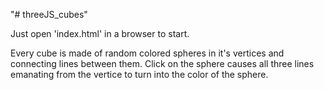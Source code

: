 "# threeJS_cubes"

Just open 'index.html' in a browser to start.

Every cube is made of random colored spheres in it's vertices and connecting lines between them.
Click on the sphere causes all three lines emanating from the vertice to turn into the color of the sphere.
